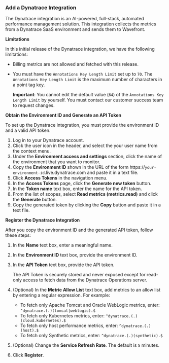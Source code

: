### Add a Dynatrace Integration

The Dynatrace integration is an AI-powered, full-stack, automated performance management solution. This integration collects the metrics from a Dynatrace SaaS environment and sends them to Wavefront.

**Limitations**

In this initial release of the Dynatrace integration, we have the following limitations:

* Billing metrics are not allowed and fetched with this release.
* You must have the <code>Annotations Key Length Limit</code> set up to <code>70</code>. The <code>Annotations Key Length Limit</code> is the maximum number of characters in a point tag key.

  **Important**: You cannot edit the default value (<code>64</code>) of the <code>Annotations Key Length Limit</code> by yourself. You must contact our customer success team to request changes.

**Obtain the Environment ID and Generate an API Token**

To set up the Dynatrace integration, you must provide the environment ID and a valid API token. 

1. Log in to your Dynatrace account.
2. Click the user icon in the header, and select the your user name from the context menu.
3. Under the **Environment access and settings** section, click the name of the environment that you want to monitor.
4. Copy the **Environment ID** shown in the URL of the form https://<code>your-environment-id</code>.live.dynatrace.com and paste it in a text file. 
5. Click **Access Tokens** in the navigation menu.
6. In the **Access Tokens** page, click the **Generate new token** button.
7. In the **Token name** text box, enter the name for the API token.
8. From the list of scopes, select **Read metrics (metrics.read)** and click the **Generate** button.
9. Copy the generated token by clicking the **Copy** button and paste it in a text file.

**Register the Dynatrace Integration**

After you copy the environment ID and the generated API token, follow these steps:

1. In the **Name** text box, enter a meaningful name.
2. In the **Environment ID** text box, provide the environment ID.
3. In the **API Token** text box, provide the API token.
  
   The API Token is securely stored and never exposed except for read-only access to fetch data from the Dynatrace Operations server.
   
4. (Optional) In the **Metric Allow List** text box, add metrics to an allow list by entering a regular expression. For example:
   * To fetch only Apache Tomcat and Oracle WebLogic metrics, enter: <code>^dynatrace.(.)(tomcat|weblogic).$</code>
   * To fetch only Kubernetes metrics, enter: <code>^dynatrace.(.)(cloud.kubernetes).$</code>
   * To fetch only host performance metrics, enter: <code>^dynatrace.(.)(host).$</code>
   * To fetch only Synthetic metrics, enter: <code>^dynatrace.(.)(synthetic).$</code>
5. (Optional) Change the **Service Refresh Rate**. The default is `5` minutes.
6. Click **Register**.
